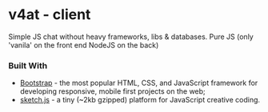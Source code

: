 # v4at - client
Simple JS chat without heavy frameworks, libs & databases. Pure JS (only 'vanila' on the front end NodeJS on the back)
### Built With
* [Bootstrap](https://github.com/twbs/bootstrap) - the most popular HTML, CSS, and JavaScript framework for developing responsive, mobile first projects on the web;
* [sketch.js](https://github.com/soulwire/sketch.js) - a tiny (~2kb gzipped) platform for JavaScript creative coding.
